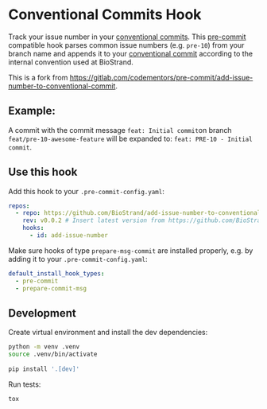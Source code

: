 # Conventional Commits Hook

Track your issue number in your [conventional commits](https://www.conventionalcommits.org/en/v1.0.0/).
This [pre-commit](https://pre-commit.com) compatible hook parses common issue numbers (e.g. `pre-10`) from your branch name
and appends it to your [conventional commit](https://www.conventionalcommits.org/en/v1.0.0/) according to the internal
convention used at BioStrand.

This is a fork from https://gitlab.com/codementors/pre-commit/add-issue-number-to-conventional-commit.

## Example:
A commit with the commit message `feat: Initial commit`on branch `feat/pre-10-awesome-feature`
will be expanded to: `feat: PRE-10 - Initial commit`. 

## Use this hook

Add this hook to your `.pre-commit-config.yaml`:

```yaml
repos:
  - repo: https://github.com/BioStrand/add-issue-number-to-conventional-commit
    rev: v0.0.2 # Insert latest version from https://github.com/BioStrand/add-issue-number-to-conventional-commit/-/tags
    hooks:
      - id: add-issue-number
```

Make sure hooks of type `prepare-msg-commit` are installed properly, e.g. by adding it to your `.pre-commit-config.yaml`:

```yaml
default_install_hook_types:
  - pre-commit
  - prepare-commit-msg
```

## Development

Create virtual environment and install the dev dependencies:

```bash
python -m venv .venv
source .venv/bin/activate
 
pip install '.[dev]'
```

Run tests:

```bash
tox
```
